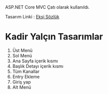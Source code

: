 ASP.NET Core MVC Çatı olarak kullanıldı.

Tasarım Linki : [Ekşi Sözlük](https://choosealicense.com/licenses/mit/)

# Kadir Yalçın Tasarımlar
1. Üst Menü
2. Sol Menü
3. Ana Sayfa içerik kısmı
4. Başlık Detayı içerik kısmı
5. Tüm Kanallar
6. Entry Ekleme
7. Giriş yap
8. Alt Menü

